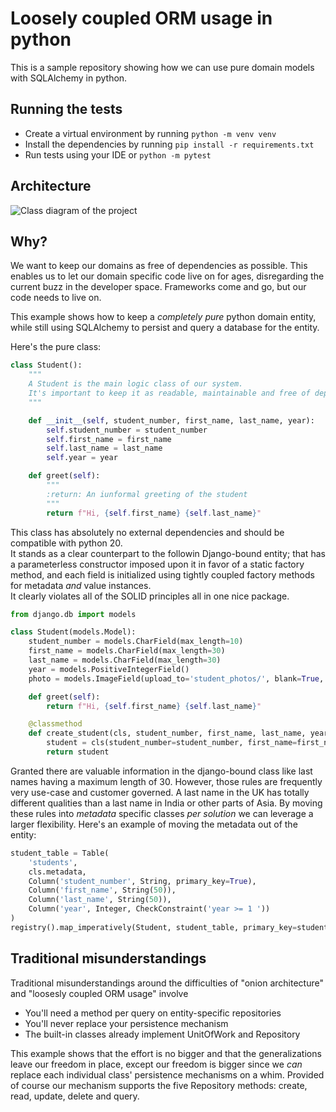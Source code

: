 # Loosely coupled ORM usage in python

This is a sample repository showing how we can use pure domain models with SQLAlchemy in python.

## Running the tests

- Create a virtual environment by running `python -m venv venv`
- Install the dependencies by running `pip install -r requirements.txt`
- Run tests using your IDE or `python -m pytest`

## Architecture

![Class diagram of the project](http://www.plantuml.com/plantuml/svg/dLFDRjiy4BphANYBV50U88SW-69yG4u5cXGz6WmvbbdpXo6NJTNKxrwgLXA9KeIYF1ZmpEnobfgzYSG39QEhU5JMyy0Dqyg2EW_c0XrSTL0I3CPJnmpC8qAigWlckJZo5cmB3ojXHRVxFm3ifQfOFg_qhGjdR3X2ynZPFQLSGfbWenFFwCwc_fQh_3yesquaUnLY5d23HLhpDRO3prsL9RG8rOHg0q3rPbPsUfVrTM7F1TXdU1SLkT0L0uW0JgXXIL6tcL39ouye2OqFg00kQoMdu5D2w6eV89NWXCswsIzMqQVzLnUEfLbdZCepJq7j8aROgVnoMtVl3EYWRFlWXiyOYyxu0P48zPloDb_5hMJ2oCNMemTjhiUEhrXopsVTQPghNlI0sDzTEAICxeoJIMFgwyneroencN3eNbtqlylpDStroEIAQFXJlTjhf7kscUaNOGHVzl3b6SvZtjbl41dUyoDOUBr9OM7LkALooRR_pLvXoua_yeWxgqXnhNuY5A_n4ecJ4YUctYIrSDP2a79sTrw4pMB94FHTH8nPMsIeQLQBvE2i_g1tW77V_qPMz5jBxVsJviKYh2WNz_kqbC8xIsW3xn_idyBe4QAA12imZ-IGoC9xatppQxmaLM5v4BmZCq5GxO5o97jylcopcHgDVPRdb2rmoRzcUqvU9ZzFU6667FkpaLLr0okJqRy1)

## Why?

We want to keep our domains as free of dependencies as possible.
This enables us to let our domain specific code live on for ages,
disregarding the current buzz in the developer space. Frameworks come and go, but our code needs to live on.

This example shows how to keep a _completely pure_ python domain entity,
while still using SQLAlchemy to persist and query a database for the entity.

Here's the pure class:

```python
class Student():
    """
    A Student is the main logic class of our system.
    It's important to keep it as readable, maintainable and free of dependencies as possible.
    """

    def __init__(self, student_number, first_name, last_name, year):
        self.student_number = student_number
        self.first_name = first_name
        self.last_name = last_name
        self.year = year

    def greet(self):
        """
        :return: An iunformal greeting of the student
        """
        return f"Hi, {self.first_name} {self.last_name}"
```

This class has absolutely no external dependencies and should be compatible with python 20.  
It stands as a clear counterpart to the followin Django-bound entity; that has a parameterless constructor
imposed upon it in favor of a static factory method, and each field is initialized using
tightly coupled factory methods for metadata _and_ value instances.  
It clearly violates all of the SOLID principles all in one nice package. 

```python
from django.db import models

class Student(models.Model):
    student_number = models.CharField(max_length=10)
    first_name = models.CharField(max_length=30)
    last_name = models.CharField(max_length=30)
    year = models.PositiveIntegerField()
    photo = models.ImageField(upload_to='student_photos/', blank=True, null=True)

    def greet(self):
        return f"Hi, {self.first_name} {self.last_name}"

    @classmethod
    def create_student(cls, student_number, first_name, last_name, year):
        student = cls(student_number=student_number, first_name=first_name, last_name=last_name, year=year)
        return student
```

Granted there are valuable information in the django-bound class like last names having
a maximum length of 30. However, those rules are frequently very use-case and customer governed.
A last name in the UK has totally different qualities than a last name in India or other parts of Asia.
By moving these rules into _metadata_ specific classes _per solution_ we can leverage a larger flexibility.
Here's an example of moving the metadata out of the entity:

```python
student_table = Table(
    'students',
    cls.metadata,
    Column('student_number', String, primary_key=True),
    Column('first_name', String(50)),
    Column('last_name', String(50)),
    Column('year', Integer, CheckConstraint('year >= 1 '))
)
registry().map_imperatively(Student, student_table, primary_key=student_table.c.student_number)
```

## Traditional misunderstandings

Traditional misunderstandings around the difficulties of "onion architecture" and 
"loosesly coupled ORM usage" involve

- You'll need a method per query on entity-specific repositories
- You'll never replace your persistence mechanism
- The built-in classes already implement UnitOfWork and Repository

This example shows that the effort is no bigger and that the generalizations
leave our freedom in place, except our freedom is bigger since we _can_ replace each individual
class' persistence mechanisms on a whim. Provided of course our mechanism supports
the five Repository methods: create, read, update, delete and query.